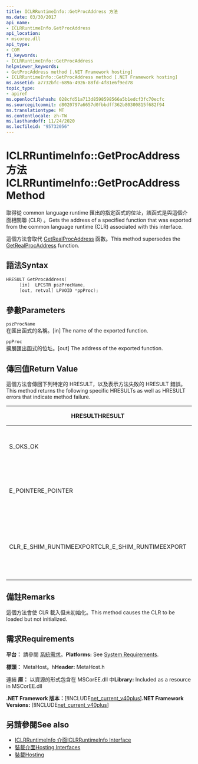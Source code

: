 ```yaml
---
title: ICLRRuntimeInfo::GetProcAddress 方法
ms.date: 03/30/2017
api_name:
- ICLRRuntimeInfo.GetProcAddress
api_location:
- mscoree.dll
api_type:
- COM
f1_keywords:
- ICLRRuntimeInfo::GetProcAddress
helpviewer_keywords:
- GetProcAddress method [.NET Framework hosting]
- ICLRRuntimeInfo::GetProcAddress method [.NET Framework hosting]
ms.assetid: a7732bfc-689a-4926-88fd-4f81e6f9ed78
topic_type:
- apiref
ms.openlocfilehash: 028cfd51a713d8598598566a5b1edcf3fc70ecfc
ms.sourcegitcommit: d8020797a6657d0fbbdff362b80300815f682f94
ms.translationtype: MT
ms.contentlocale: zh-TW
ms.lasthandoff: 11/24/2020
ms.locfileid: "95732056"
---
```

# <a name="iclrruntimeinfogetprocaddress-method"></a><span data-ttu-id="23d6c-102">ICLRRuntimeInfo::GetProcAddress 方法</span><span class="sxs-lookup"><span data-stu-id="23d6c-102">ICLRRuntimeInfo::GetProcAddress Method</span></span>

<span data-ttu-id="23d6c-103">取得從 common language runtime 匯出的指定函式的位址，該函式是與這個介面相關聯 (CLR) 。</span><span class="sxs-lookup"><span data-stu-id="23d6c-103">Gets the address of a specified function that was exported from the common language runtime (CLR) associated with this interface.</span></span>  
  
 <span data-ttu-id="23d6c-104">這個方法會取代 [GetRealProcAddress](getrealprocaddress-function.md) 函數。</span><span class="sxs-lookup"><span data-stu-id="23d6c-104">This method supersedes the [GetRealProcAddress](getrealprocaddress-function.md) function.</span></span>  
  
## <a name="syntax"></a><span data-ttu-id="23d6c-105">語法</span><span class="sxs-lookup"><span data-stu-id="23d6c-105">Syntax</span></span>  
  
```cpp  
HRESULT GetProcAddress(  
     [in]  LPCSTR pszProcName,  
     [out, retval] LPVOID *ppProc);  
```  
  
## <a name="parameters"></a><span data-ttu-id="23d6c-106">參數</span><span class="sxs-lookup"><span data-stu-id="23d6c-106">Parameters</span></span>  

 `pszProcName`  
 <span data-ttu-id="23d6c-107">在匯出函式的名稱。</span><span class="sxs-lookup"><span data-stu-id="23d6c-107">[in] The name of the exported function.</span></span>  
  
 `ppProc`  
 <span data-ttu-id="23d6c-108">擴展匯出函式的位址。</span><span class="sxs-lookup"><span data-stu-id="23d6c-108">[out] The address of the exported function.</span></span>  
  
## <a name="return-value"></a><span data-ttu-id="23d6c-109">傳回值</span><span class="sxs-lookup"><span data-stu-id="23d6c-109">Return Value</span></span>  

 <span data-ttu-id="23d6c-110">這個方法會傳回下列特定的 HRESULT，以及表示方法失敗的 HRESULT 錯誤。</span><span class="sxs-lookup"><span data-stu-id="23d6c-110">This method returns the following specific HRESULTs as well as HRESULT errors that indicate method failure.</span></span>  
  
|<span data-ttu-id="23d6c-111">HRESULT</span><span class="sxs-lookup"><span data-stu-id="23d6c-111">HRESULT</span></span>|<span data-ttu-id="23d6c-112">描述</span><span class="sxs-lookup"><span data-stu-id="23d6c-112">Description</span></span>|  
|-------------|-----------------|  
|<span data-ttu-id="23d6c-113">S_OK</span><span class="sxs-lookup"><span data-stu-id="23d6c-113">S_OK</span></span>|<span data-ttu-id="23d6c-114">已成功完成命令。</span><span class="sxs-lookup"><span data-stu-id="23d6c-114">The method completed successfully.</span></span>|  
|<span data-ttu-id="23d6c-115">E_POINTER</span><span class="sxs-lookup"><span data-stu-id="23d6c-115">E_POINTER</span></span>|<span data-ttu-id="23d6c-116">`pszProcName` 或 `ppProc` 為 null。</span><span class="sxs-lookup"><span data-stu-id="23d6c-116">`pszProcName` or `ppProc` is null.</span></span>|  
|<span data-ttu-id="23d6c-117">CLR_E_SHIM_RUNTIMEEXPORT</span><span class="sxs-lookup"><span data-stu-id="23d6c-117">CLR_E_SHIM_RUNTIMEEXPORT</span></span>|<span data-ttu-id="23d6c-118">指定的函數不是匯出的函式。</span><span class="sxs-lookup"><span data-stu-id="23d6c-118">The specified function is not an exported function.</span></span>|  
  
## <a name="remarks"></a><span data-ttu-id="23d6c-119">備註</span><span class="sxs-lookup"><span data-stu-id="23d6c-119">Remarks</span></span>  

 <span data-ttu-id="23d6c-120">這個方法會使 CLR 載入但未初始化。</span><span class="sxs-lookup"><span data-stu-id="23d6c-120">This method causes the CLR to be loaded but not initialized.</span></span>  
  
## <a name="requirements"></a><span data-ttu-id="23d6c-121">需求</span><span class="sxs-lookup"><span data-stu-id="23d6c-121">Requirements</span></span>  

 <span data-ttu-id="23d6c-122">**平台：** 請參閱 [系統需求](../../get-started/system-requirements.md)。</span><span class="sxs-lookup"><span data-stu-id="23d6c-122">**Platforms:** See [System Requirements](../../get-started/system-requirements.md).</span></span>  
  
 <span data-ttu-id="23d6c-123">**標頭：** MetaHost。h</span><span class="sxs-lookup"><span data-stu-id="23d6c-123">**Header:** MetaHost.h</span></span>  
  
 <span data-ttu-id="23d6c-124">連結 **庫：** 以資源的形式包含在 MSCorEE.dll 中</span><span class="sxs-lookup"><span data-stu-id="23d6c-124">**Library:** Included as a resource in MSCorEE.dll</span></span>  
  
 <span data-ttu-id="23d6c-125">**.NET Framework 版本：**[!INCLUDE[net_current_v40plus](../../../../includes/net-current-v40plus-md.md)]</span><span class="sxs-lookup"><span data-stu-id="23d6c-125">**.NET Framework Versions:** [!INCLUDE[net_current_v40plus](../../../../includes/net-current-v40plus-md.md)]</span></span>  
  
## <a name="see-also"></a><span data-ttu-id="23d6c-126">另請參閱</span><span class="sxs-lookup"><span data-stu-id="23d6c-126">See also</span></span>

- [<span data-ttu-id="23d6c-127">ICLRRuntimeInfo 介面</span><span class="sxs-lookup"><span data-stu-id="23d6c-127">ICLRRuntimeInfo Interface</span></span>](iclrruntimeinfo-interface.md)
- [<span data-ttu-id="23d6c-128">裝載介面</span><span class="sxs-lookup"><span data-stu-id="23d6c-128">Hosting Interfaces</span></span>](hosting-interfaces.md)
- [<span data-ttu-id="23d6c-129">裝載</span><span class="sxs-lookup"><span data-stu-id="23d6c-129">Hosting</span></span>](index.md)
